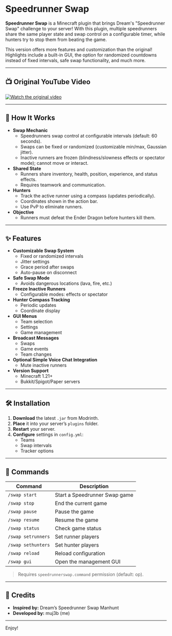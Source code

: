 # Speedrunner Swap

**Speedrunner Swap** is a Minecraft plugin that brings Dream's "Speedrunner Swap" challenge to your server! With this plugin, multiple speedrunners share the same player state and swap control on a configurable timer, while hunters try to stop them from beating the game.

This version offers more features and customization than the original! Highlights include a built-in GUI, the option for randomized countdowns instead of fixed intervals, safe swap functionality, and much more.

---

## 📺 Original YouTube Video

[![Watch the original video](https://img.youtube.com/vi/Zj3G5hN-EBQ/0.jpg)](https://www.youtube.com/watch?v=Zj3G5hN-EBQ)

---

## 🚀 How It Works

- **Swap Mechanic**
  - Speedrunners swap control at configurable intervals (default: 60 seconds).
  - Swaps can be fixed or randomized (customizable min/max, Gaussian jitter).
  - Inactive runners are frozen (blindness/slowness effects or spectator mode); cannot move or interact.
- **Shared State**
  - Runners share inventory, health, position, experience, and status effects.
  - Requires teamwork and communication.
- **Hunters**
  - Track the active runner using a compass (updates periodically).
  - Coordinates shown in the action bar.
  - Use PvP to eliminate runners.
- **Objective**
  - Runners must defeat the Ender Dragon before hunters kill them.

---

## ✨ Features

- **Customizable Swap System**
  - Fixed or randomized intervals
  - Jitter settings
  - Grace period after swaps
  - Auto-pause on disconnect
- **Safe Swap Mode**
  - Avoids dangerous locations (lava, fire, etc.)
- **Freeze Inactive Runners**
  - Configurable modes: effects or spectator
- **Hunter Compass Tracking**
  - Periodic updates
  - Coordinate display
- **GUI Menus**
  - Team selection
  - Settings
  - Game management
- **Broadcast Messages**
  - Swaps
  - Game events
  - Team changes
- **Optional Simple Voice Chat Integration**
  - Mute inactive runners
- **Version Support**
  - Minecraft 1.21+
  - Bukkit/Spigot/Paper servers

---

## 🛠️ Installation

1. **Download** the latest `.jar` from Modrinth.
2. **Place** it into your server’s `plugins` folder.
3. **Restart** your server.
4. **Configure** settings in `config.yml`:
   - Teams
   - Swap intervals
   - Tracker options

---

## 📝 Commands

| Command              | Description                       |
|----------------------|-----------------------------------|
| `/swap start`        | Start a Speedrunner Swap game     |
| `/swap stop`         | End the current game              |
| `/swap pause`        | Pause the game                    |
| `/swap resume`       | Resume the game                   |
| `/swap status`       | Check game status                 |
| `/swap setrunners`   | Set runner players                |
| `/swap sethunters`   | Set hunter players                |
| `/swap reload`       | Reload configuration              |
| `/swap gui`          | Open the management GUI           |

> Requires `speedrunnerswap.command` permission (default: op).

---

## 🙌 Credits

- **Inspired by:** Dream’s Speedrunner Swap Manhunt
- **Developed by:** muj3b (me)

---

Enjoy!
